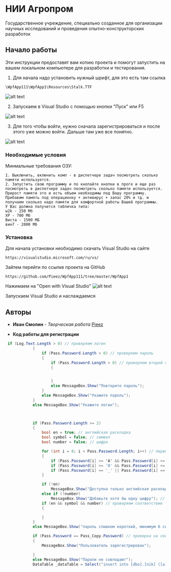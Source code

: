 # НИИ Агропром

Государственное учреждение, специально созданное для организации научных исследований и проведения опытно-конструкторских разработок

## Начало работы

Эти инструкции предоставят вам копию проекта и помогут запустить на вашем локальном компьютере для разработки и тестирования.

1. Для начала надо установить нужный шрифт, для это есть там ссылка
```
\WpfApp111\WpfApp1\Resources\Stalk.TTF
```
![alt text](https://i.ibb.co/HPGRDW2/3b804b49ef12be8fd751b14f76aec0f2.webp)

2. Запускаем в Visual Studio с помощью кнопки 
"Пуск" или F5

![alt text](https://i.ibb.co/LZ8bMQC/image.png)

3. Для того чтобы войти, нужно сначала зарегистрироваться и после этого уже можно войти. Дальше там уже все понятно.

![alt text](https://i.ibb.co/FgYdTBw/image.png)


### Необходимые условия

Минмальные требования ОЗУ:
```
1. Выключить, включить комп - в диспетчере задач посмотреть сколько памяти используется.
2. Запустить свою программу и по кнопайте кнопки в проге и еще раз посмотреть в диспетчере задач посмотреть сколько памяти используется.
Прирост памяти это и есть объем необходимы под Вашу программу.
Прибавим память под операционку + антивирус + запас 20% и тд. и получаем сколько надо памяти для комфортной работы Вашей программы.
У Вас должна получится табличка типа:
w2k - 250 Мб
ХР - 700 Мб
Виста - 1500 МБ
вин7 - 2000 Мб
```

### Установка

Для начала установки необходимо скачать Visual Studio на сайте

```
https://visualstudio.microsoft.com/ru/vs/
```

Зайтем перейти по ссылке проекта на GitHub

```
https://github.com/Pieez/WpfApp111/tree/master/WpfApp1
```
Нажимаем на "Open with Visual Studio"
![alt text](https://i.ibb.co/pw3Z0cz/image.png)


Запускаем Visual Studio и наслаждаемся

## Авторы

* **Иван Смолин** - *Творческая работа*
[Pieez](https://github.com/Pieez?tab=repositories)

* **Код работы для регистрации**
```C#
 if (Log.Text.Length > 0) // проверяем логин
            {
                if (Pass.Password.Length > 0) // проверяем пароль
                {
                    if (Pass.Password.Length > 0) // проверяем второй пароль
                    {


                    }
                    else MessageBox.Show("Повторите пароль");
                }
                else MessageBox.Show("Укажите пароль");
            }
            else MessageBox.Show("Укажите логин");



            if (Pass.Password.Length >= 2)
            {
                bool en = true; // английская раскладка
                bool symbol = false; // символ
                bool number = false; // цифра

                for (int i = 0; i < Pass.Password.Length; i++) // перебираем символы
                {
                    if (Pass.Password[i] >= 'А' && Pass.Password[i] <= 'Я') en = false; // если русская раскладка
                    if (Pass.Password[i] >= '0' && Pass.Password[i] <= '9') number = true; // если цифры
                    if (Pass.Password[i] == '_' || Pass.Password[i] == '-' || Pass.Password[i] == '!') symbol = true; // если символ
                }

                if (!en)
                    MessageBox.Show("Доступна только английская раскладка"); // выводим сообщение              
                else if (!number)
                    MessageBox.Show("Добавьте хотя бы одну цифру"); // выводим сообщение
                if (en && symbol && number) // проверяем соответствие
                {

                }
            }
            else MessageBox.Show("пароль слишком короткий, минимум 6 символов");

            if (Pass.Password == Pass_Copy.Password) // проверка на совпадение паролей
            {
                MessageBox.Show("Пользователь зарегистрирован");

            }
            else MessageBox.Show("Пароли не совподают");
            DataTable _dataTable = Select("insert into [dbo].[nik] ([a], [b]) values('" + Log.Text + "','" + Pass.Password + "')");


